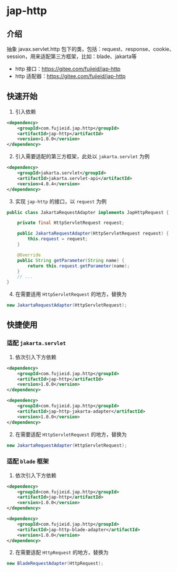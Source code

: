 # jap-http

## 介绍

抽象 javax.servlet.http 包下的类，包括：request、response、cookie、session，用来适配第三方框架，比如：blade、jakarta等

- http 接口：https://gitee.com/fujieid/jap-http
- http 适配器：https://gitee.com/fujieid/jap-http

## 快速开始

1. 引入依赖
```xml
<dependency>
    <groupId>com.fujieid.jap.http</groupId>
    <artifactId>jap-http</artifactId>
    <version>1.0.0</version>
</dependency>
```
2. 引入需要适配的第三方框架，此处以 `jakarta.servlet` 为例
```xml
<dependency>
    <groupId>jakarta.servlet</groupId>
    <artifactId>jakarta.servlet-api</artifactId>
    <version>4.0.4</version>
</dependency>
```
3. 实现 `jap-http` 的接口，以 `request` 为例
```java
public class JakartaRequestAdapter implements JapHttpRequest {

    private final HttpServletRequest request;

    public JakartaRequestAdapter(HttpServletRequest request) {
        this.request = request;
    }

    @Override
    public String getParameter(String name) {
        return this.request.getParameter(name);
    }
    // ...
}
```
4. 在需要适用 `HttpServletRequest` 的地方，替换为

```java
new JakartaRequestAdapter(HttpServletRequest);
```

## 快捷使用

### 适配 `jakarta.servlet`

1. 依次引入下方依赖

```xml
<dependency>
    <groupId>com.fujieid.jap.http</groupId>
    <artifactId>jap-http</artifactId>
    <version>1.0.0</version>
</dependency>
```
```xml
<dependency>
    <groupId>com.fujieid.jap.http</groupId>
    <artifactId>jap-http-jakarta-adapter</artifactId>
    <version>1.0.0</version>
</dependency>
```
2. 在需要适配 `HttpServletRequest` 的地方，替换为

```java
new JakartaRequestAdapter(HttpServletRequest);
```

### 适配 `blade` 框架

1. 依次引入下方依赖

```xml
<dependency>
    <groupId>com.fujieid.jap.http</groupId>
    <artifactId>jap-http</artifactId>
    <version>1.0.0</version>
</dependency>
```
```xml
<dependency>
    <groupId>com.fujieid.jap.http</groupId>
    <artifactId>jap-http-blade-adapter</artifactId>
    <version>1.0.0</version>
</dependency>
```
2. 在需要适配 `HttpRequest` 的地方，替换为

```java
new BladeRequestAdapter(HttpRequest);
```
